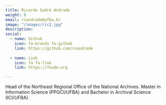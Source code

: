 ```yaml
---
title: Ricardo Sodré Andrade
weight: 8
email: rsandrade@ufba.br
image: "/images/ric2.jpg"
description: 
social:
  - name: Github
    icon: fa-brands fa-github
    link: https://github.com/rsandrade
    
  - name: Link
    icon: fa fa-link
    link: https://feudo.org

---
```


Head of the Northeast Regional Office of the National Archives. Master in Information Science (PPGCI/UFBA) and Bachelor in Archival Science (ICI/UFBA).
